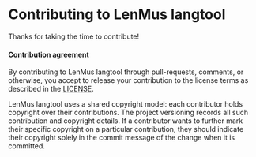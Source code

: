 # Contributing to LenMus langtool

Thanks for taking the time to contribute!


#### Contribution agreement

By contributing to LenMus langtool through pull-requests, comments,
or otherwise, you accept to release your contribution to the
license terms as described in the [LICENSE](https://github.com/lenmus/langtool/blob/master/LICENSE).

LenMus langtool uses a shared copyright model: each contributor holds copyright over
their contributions. The project versioning records all such
contribution and copyright details. If a contributor wants to further mark
their specific copyright on a particular contribution, they should indicate
their copyright solely in the commit message of the change when it is
committed.


